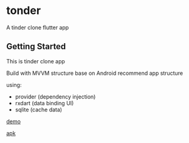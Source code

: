 # tonder

A tinder clone flutter app

## Getting Started

This is tinder clone app

Build with MVVM structure base on Android recommend app structure

using:
- provider (dependency injection)
- rxdart (data binding UI)
- sqlite (cache data)

[demo](https://drive.google.com/file/d/1_SnAl6N-tUXG7XRRcIUVQfKQNc7IAKki/view?usp=sharing)

[apk](https://drive.google.com/file/d/1-2ATvowlSHymFRscLUK3wTSrprTBnTPS/view?usp=sharing)
